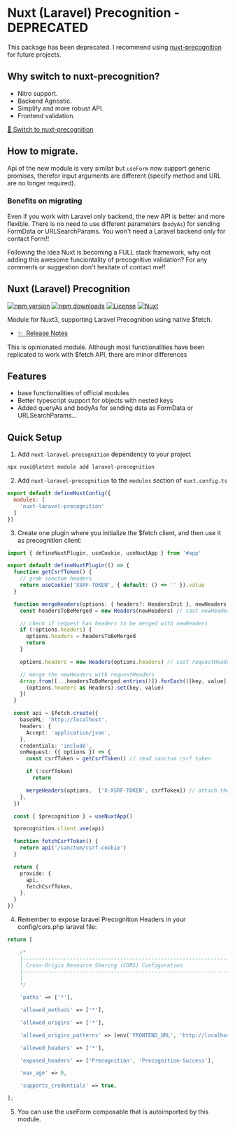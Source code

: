 <!--
Get your module up and running quickly.

Find and replace all on all files (CMD+SHIFT+F):
- Name: Nuxt Laravel Precognition
- Package name: nuxt-laravel-precognition
- Description: Module for Nuxt3, supporting Laravel Precognition
-->

# Nuxt (Laravel) Precognition - DEPRECATED

This package has been deprecated. I recommend using [nuxt-precognition](https://www.npmjs.com/package/nuxt-precognition) for future projects.

## Why switch to nuxt-precognition?
- Nitro support.
- Backend Agnostic.
- Simplify and more robust API.
- Frontend validation.

[🚀 Switch to nuxt-precognition](https://www.npmjs.com/package/nuxt-precognition)

## How to migrate.
Api of the new module is very similar but `useForm` now support generic promises, therefor input arguments are different (specify method and URL are no longer required).

### Benefits on migrating
Even if you work with Laravel only backend, the new API is better and more flexible. There is no need to use different parameters (`bodyAs`) for sending FormData or URLSearchParams.
You won't need a Laravel backend only for contact Form!!

Following the idea Nuxt is becoming a FULL stack framework, why not adding this awesome funciontality of precognitive validation? For any comments or suggestion don't hesitate of contact me!!


## Nuxt (Laravel) Precognition

[![npm version][npm-version-src]][npm-version-href]
[![npm downloads][npm-downloads-src]][npm-downloads-href]
[![License][license-src]][license-href]
[![Nuxt][nuxt-src]][nuxt-href]

Module for Nuxt3, supporting Laravel Precognition using native $fetch.

- [✨ &nbsp;Release Notes](/CHANGELOG.md)
<!-- - [🏀 Online playground](https://stackblitz.com/github/your-org/nuxt-laravel-precognition?file=playground%2Fapp.vue) -->
<!-- - [📖 &nbsp;Documentation](https://example.com) -->

This is opinionated module. Although most functionalities have been replicated to work with $fetch API, there are minor differences
## Features

<!-- Highlight some of the features your module provide here -->
- base functionalities of official modules
- Better typescript support for objects with nested keys
- Added queryAs and bodyAs for sending data as FormData or URLSearchParams...

## Quick Setup

1. Add `nuxt-laravel-precognition` dependency to your project

```bash
npx nuxi@latest module add laravel-precognition
```

2. Add `nuxt-laravel-precognition` to the `modules` section of `nuxt.config.ts`

```js
export default defineNuxtConfig({
  modules: [
    'nuxt-laravel-precognition'
  ]
})
```

3. Create one plugin where you initialize the $fetch client, and then use it as precognition client:

```typescript
import { defineNuxtPlugin, useCookie, useNuxtApp } from '#app'

export default defineNuxtPlugin(() => {
  function getCsrfToken() {
    // grab sanctum headers
    return useCookie('XSRF-TOKEN', { default: () => '' }).value
  }

  function mergeHeaders(options: { headers?: HeadersInit }, newHeaders: HeadersInit) {
    const headersToBeMerged = new Headers(newHeaders) // cast newHeaders to Headers instance

    // check if request has headers to be merged with newHeaders
    if (!options.headers) { 
      options.headers = headersToBeMerged
      return
    }

    options.headers = new Headers(options.headers) // cast requestHeaders to Headers instance

    // merge the newHeaders with requestHeaders
    Array.from([...headersToBeMerged.entries()]).forEach(([key, value]) => {
      (options.headers as Headers).set(key, value)
    })
  }

  const api = $fetch.create({
    baseURL: 'http://localhost',
    headers: {
      Accept: 'application/json',
    },
    credentials: 'include',
    onRequest: ({ options }) => {
      const csrfToken = getCsrfToken() // read sanctum csrf token

      if (!csrfToken)
        return

      mergeHeaders(options,  ['X-XSRF-TOKEN', csrfToken]) // attach the csrf token as X-XSRF-TOKEN header
    },
  })

  const { $precognition } = useNuxtApp()

  $precognition.client.use(api)

  function fetchCsrfToken() {
    return api('/sanctum/csrf-cookie')
  }

  return {
    provide: {
      api,
      fetchCsrfToken,
    },
  }
})
```

4. Remember to expose laravel Precognition Headers in your config/cors.php laravel file:

```php
return [

    /*
    |--------------------------------------------------------------------------
    | Cross-Origin Resource Sharing (CORS) Configuration
    |--------------------------------------------------------------------------
    |
    */

    'paths' => ['*'],

    'allowed_methods' => ['*'],

    'allowed_origins' => ['*'],

    'allowed_origins_patterns' => [env('FRONTEND_URL', 'http://localhost:3000')],

    'allowed_headers' => ['*'],

    'exposed_headers' => ['Precognition', 'Precognition-Success'],

    'max_age' => 0,

    'supports_credentials' => true,

];
```

5. You can use the useForm composable that is autoimported by this module.

<!-- Badges -->
[npm-version-src]: https://img.shields.io/npm/v/nuxt-laravel-precognition/latest.svg?style=flat&colorA=18181B&colorB=28CF8D
[npm-version-href]: https://npmjs.com/package/nuxt-laravel-precognition

[npm-downloads-src]: https://img.shields.io/npm/dm/nuxt-laravel-precognition.svg?style=flat&colorA=18181B&colorB=28CF8D
[npm-downloads-href]: https://npmjs.com/package/nuxt-laravel-precognition

[license-src]: https://img.shields.io/npm/l/nuxt-laravel-precognition.svg?style=flat&colorA=18181B&colorB=28CF8D
[license-href]: https://npmjs.com/package/nuxt-laravel-precognition

[nuxt-src]: https://img.shields.io/badge/Nuxt-18181B?logo=nuxt.js
[nuxt-href]: https://nuxt.com
